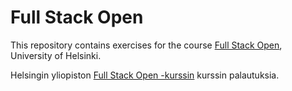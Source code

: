 # Full Stack Open

This repository contains exercises for the course [Full Stack Open](https://fullstackopen.com/en/), University of Helsinki.

Helsingin yliopiston [Full Stack Open -kurssin](https://fullstackopen.com) kurssin palautuksia.
